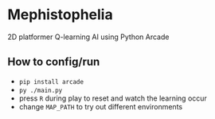 # Mephistophelia

2D platformer Q-learning AI using Python Arcade

## How to config/run

- `pip install arcade`
- `py ./main.py`
- press `R` during play to reset and watch the learning occur
- change `MAP_PATH` to try out different environments
